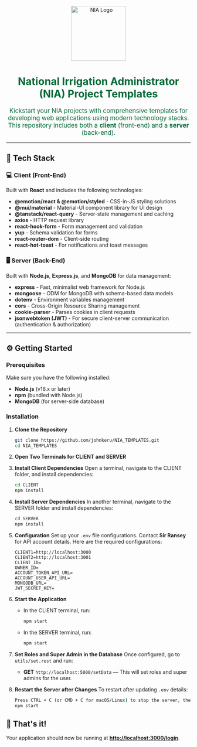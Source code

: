 <div align="center">
    <img src="https://accounts.nia.gov.ph/Content/images/icons/2020-nia-logo.svg?v=5" alt="NIA Logo" width="150"/>
    <h1 style="color: #046937;">National Irrigation Administrator (NIA) Project Templates</h1>
</div>

<p align="center" style="color: #046937; font-size: 1.2em;">
    Kickstart your NIA projects with comprehensive templates for developing web applications using modern technology stacks. This repository includes both a <strong>client</strong> (front-end) and a <strong>server</strong> (back-end).
</p>

---

## 🚀 Tech Stack

### 💻 Client (Front-End)
Built with **React** and includes the following technologies:

- **@emotion/react & @emotion/styled** - CSS-in-JS styling solutions
- **@mui/material** - Material-UI component library for UI design
- **@tanstack/react-query** - Server-state management and caching
- **axios** - HTTP request library
- **react-hook-form** - Form management and validation
- **yup** - Schema validation for forms
- **react-router-dom** - Client-side routing
- **react-hot-toast** - For notifications and toast messages

### 🖥️ Server (Back-End)
Built with **Node.js**, **Express.js**, and **MongoDB** for data management:

- **express** - Fast, minimalist web framework for Node.js
- **mongoose** - ODM for MongoDB with schema-based data models
- **dotenv** - Environment variables management
- **cors** - Cross-Origin Resource Sharing management
- **cookie-parser** - Parses cookies in client requests
- **jsonwebtoken (JWT)** - For secure client-server communication (authentication & authorization)

---

## ⚙️ Getting Started

### Prerequisites
Make sure you have the following installed:
- **Node.js** (v16.x or later)
- **npm** (bundled with Node.js)
- **MongoDB** (for server-side database)

### Installation

1. **Clone the Repository**
   ```bash
   git clone https://github.com/johnkeru/NIA_TEMPLATES.git
   cd NIA_TEMPLATES
   ```

2. **Open Two Terminals for CLIENT and SERVER**

3. **Install Client Dependencies**
   Open a terminal, navigate to the CLIENT folder, and install dependencies:
   ```bash
   cd CLIENT
   npm install
   ```

4. **Install Server Dependencies**
   In another terminal, navigate to the SERVER folder and install dependencies:
   ```bash
   cd SERVER
   npm install
   ```

5. **Configuration**
   Set up your `.env` file configurations. Contact **Sir Ransey** for API account details. Here are the required configurations:
   ```dotenv
   CLIENT1=http://localhost:3000
   CLIENT2=http://localhost:3001
   CLIENT_ID=
   OWNER_ID=
   ACCOUNT_TOKEN_API_URL=
   ACCOUNT_USER_API_URL=
   MONGODB_URL=
   JWT_SECRET_KEY=
   ```

6. **Start the Application**
   - In the CLIENT terminal, run:
     ```bash
     npm start
     ```
   - In the SERVER terminal, run:
     ```bash
     npm start
     ```

7. **Set Roles and Super Admin in the Database**
   Once configured, go to `utils/set.rest` and run:
   - **GET** `http://localhost:5000/setData` — This will set roles and super admins for the user.

8. **Restart the Server after Changes**
   To restart after updating `.env` details:
   ```bash
   Press CTRL + C (or CMD + C for macOS/Linux) to stop the server, then:
   npm start
   ```

## 🎉 That's it!
Your application should now be running at **[http://localhost:3000/login](http://localhost:3000/login)**.
